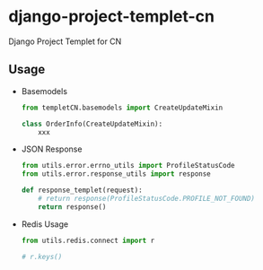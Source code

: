 # django-project-templet-cn
Django Project Templet for CN

## Usage
* Basemodels
  ```python
  from templetCN.basemodels import CreateUpdateMixin

  class OrderInfo(CreateUpdateMixin):
      xxx
  ```
* JSON Response
  ```python
  from utils.error.errno_utils import ProfileStatusCode
  from utils.error.response_utils import response
  
  def response_templet(request):
      # return response(ProfileStatusCode.PROFILE_NOT_FOUND)
      return response()
  ```
* Redis Usage
  ```python
  from utils.redis.connect import r
  
  # r.keys()
  ```